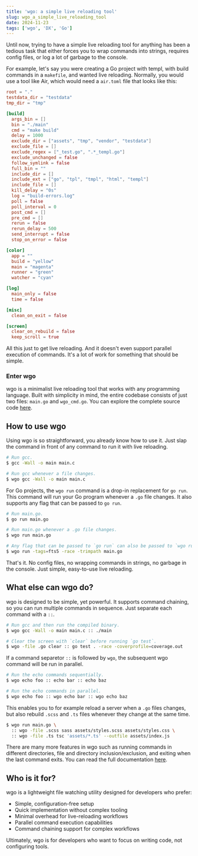 ```yaml
---
title: 'wgo: a simple live reloading tool'
slug: wgo_a_simple_live_reloading_tool
date: 2024-11-23
tags: ['wgo', 'DX', 'Go']
---
```


<p className="lead">
  Until now, trying to have a simple live reloading tool for anything has been a tedious task that either forces you to wrap commands into strings, requires config files, or log a lot of garbage to the console.
</p>

For example, let's say you were creating a Go project with templ, with build commands in a `makefile`, and wanted live reloading. Normally, you would use a tool like Air, which would need a `air.toml` file that looks like this:

```toml
root = "."
testdata_dir = "testdata"
tmp_dir = "tmp"

[build]
  args_bin = []
  bin = "./main"
  cmd = "make build"
  delay = 1000
  exclude_dir = ["assets", "tmp", "vendor", "testdata"]
  exclude_file = []
  exclude_regex = ["_test.go", ".*_templ.go"]
  exclude_unchanged = false
  follow_symlink = false
  full_bin = ""
  include_dir = []
  include_ext = ["go", "tpl", "tmpl", "html", "templ"]
  include_file = []
  kill_delay = "0s"
  log = "build-errors.log"
  poll = false
  poll_interval = 0
  post_cmd = []
  pre_cmd = []
  rerun = false
  rerun_delay = 500
  send_interrupt = false
  stop_on_error = false

[color]
  app = ""
  build = "yellow"
  main = "magenta"
  runner = "green"
  watcher = "cyan"

[log]
  main_only = false
  time = false

[misc]
  clean_on_exit = false

[screen]
  clear_on_rebuild = false
  keep_scroll = true
```

All this just to get live reloading. And it doesn't even support parallel execution of commands. It's a lot of work for something that should be simple.

### Enter wgo

wgo is a minimalist live reloading tool that works with any programming language. Built with simplicity in mind, the entire codebase consists of just two files: `main.go` and `wgo_cmd.go`. You can explore the complete source code [here](https://github.com/bokwoon95/wgo/blob/main/START_HERE.md).


## How to use wgo

Using wgo is so straightforward, you already know how to use it. Just slap the command in front of any command to run it with live reloading.

```bash
# Run gcc.
$ gcc -Wall -o main main.c

# Run gcc whenever a file changes.
$ wgo gcc -Wall -o main main.c
```

For Go projects, the `wgo run` command is a drop-in replacement for `go run`. This command will run your Go program whenever a `.go` file changes. It also supports any flag that can be passed to `go run`.

```bash
# Run main.go.
$ go run main.go

# Run main.go whenever a .go file changes.
$ wgo run main.go

# Any flag that can be passed to `go run` can also be passed to `wgo run`.
$ wgo run -tags=fts5 -race -trimpath main.go
```

That's it. No config files, no wrapping commands in strings, no garbage in the console. Just simple, easy-to-use live reloading.

## What else can wgo do?

wgo is designed to be simple, yet powerful. It supports command chaining, so you can run multiple commands in sequence. Just separate each command with a `::`.

```bash
# Run gcc and then run the compiled binary.
$ wgo gcc -Wall -o main main.c :: ./main

# Clear the screen with `clear` before running `go test`.
$ wgo -file .go clear :: go test . -race -coverprofile=coverage.out
```

If a command separetor `::` is followed by `wgo`, the subsequent wgo command will be run in parallel.

```bash
# Run the echo commands sequentially.
$ wgo echo foo :: echo bar :: echo baz

# Run the echo commands in parallel.
$ wgo echo foo :: wgo echo bar :: wgo echo baz
```

This enables you to for example reload a server when a `.go` files changes, but also rebuild `.scss` and `.ts` files whenever they change at the same time.

```bash
$ wgo run main.go \
  :: wgo -file .scss sass assets/styles.scss assets/styles.css \
  :: wgo -file .ts tsc 'assets/*.ts' --outfile assets/index.js
```

There are many more features in wgo such as running commands in different directories, file and directory inclusion/exclusion, and exiting when the last command exits. You can read the full documentation [here](https://github.com/bokwoon95/wgo/blob/main/README.md).

## Who is it for?

wgo is a lightweight file watching utility designed for developers who prefer:
- Simple, configuration-free setup
- Quick implementation without complex tooling
- Minimal overhead for live-reloading workflows
- Parallel command execution capabilities
- Command chaining support for complex workflows

Ultimately, wgo is for developers who want to focus on writing code, not configuring tools.
